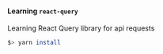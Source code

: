 #### Learning `react-query` 

Learning React Query library for api requests 

```bash
$> yarn install

```